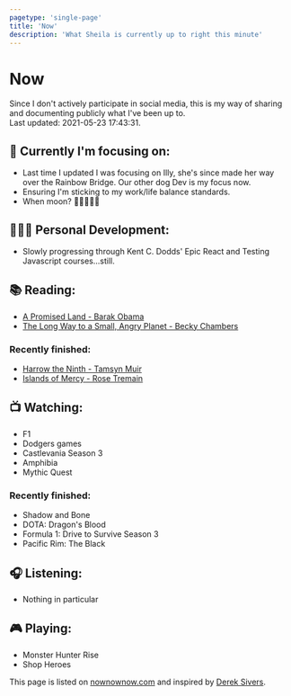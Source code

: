 ```yaml
---
pagetype: 'single-page'
title: 'Now'
description: 'What Sheila is currently up to right this minute'
---
```


# Now

Since I don't actively participate in social media, this is my way of sharing and documenting publicly what I've been up to.
\
<span class="info">Last updated: 2021-05-23 17:43:31.</span>

<div class="two-col">

## 🎯 Currently I'm focusing on:

- Last time I updated I was focusing on Illy, she's since made her way over the Rainbow Bridge. Our other dog Dev is my focus now. 
- Ensuring I'm sticking to my work/life balance standards.
- When moon? 🦍💎✋🏼🚀

## 👩🏽‍🎓 Personal Development:

- Slowly progressing through Kent C. Dodds' Epic React and Testing Javascript courses...still.

## 📚 Reading:

- [A Promised Land - Barak Obama](https://www.goodreads.com/book/show/55361205-a-promised-land)
- [The Long Way to a Small, Angry Planet - Becky Chambers](https://www.goodreads.com/book/show/22733729-the-long-way-to-a-small-angry-planet)

### Recently finished:

- [Harrow the Ninth - Tamsyn Muir](https://www.goodreads.com/book/show/39325105-harrow-the-ninth)
- [Islands of Mercy - Rose Tremain](https://www.goodreads.com/book/show/52030135-islands-of-mercy)

## 📺 Watching:

- F1
- Dodgers games
- Castlevania Season 3
- Amphibia
- Mythic Quest

### Recently finished:

- Shadow and Bone
- DOTA: Dragon's Blood
- Formula 1: Drive to Survive Season 3
- Pacific Rim: The Black

## 🎧 Listening:

- Nothing in particular

## 🎮 Playing:

- Monster Hunter Rise
- Shop Heroes

</div>

This page is listed on [nownownow.com](https://nownownow.com) and inspired by [Derek Sivers](https://nownownow.com/about).
